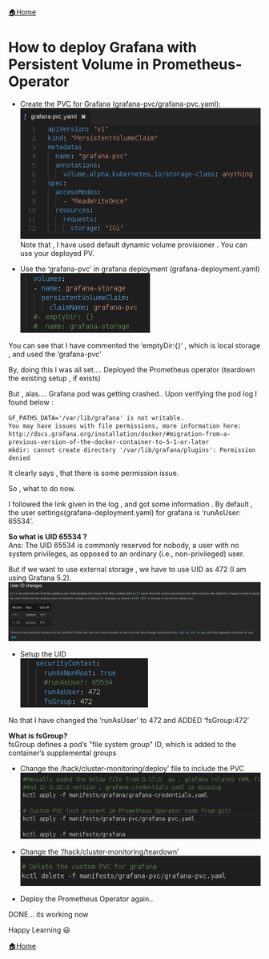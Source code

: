 [:house:Home](https://github.com/debbiswal/Articles)

# How to deploy Grafana with Persistent Volume in Prometheus-Operator  

* Create the PVC for Grafana (grafana-pvc/grafana-pvc.yaml):  
![pvc](images/img1.png)  
Note that , I have used default dynamic volume provisioner . You can use your deployed PV.

* Use the ‘grafana-pvc’ in grafana deployment (grafana-deployment.yaml)  
![grafana-pvc](images/img2.png) 

You can see that I have commented the ‘emptyDir:{}’ , which is local storage , and used the ‘grafana-pvc’

By, doing this I was all set….  Deployed the Prometheus operator (teardown the existing setup , if exists)

But , alas…. Grafana pod was getting crashed.. Upon verifying the pod log I found below :
```
GF_PATHS_DATA='/var/lib/grafana' is not writable.
You may have issues with file permissions, more information here: http://docs.grafana.org/installation/docker/#migration-from-a-previous-version-of-the-docker-container-to-5-1-or-later
mkdir: cannot create directory '/var/lib/grafana/plugins': Permission denied
```
It clearly says , that there is some permission issue.

So , what to do now.

I followed the link given in the log , and got some information .
By default  , the user settings(grafana-deployment.yaml) for grafana is ‘runAsUser: 65534’.

**So what is UID 65534 ?**  
Ans: The UID 65534 is commonly reserved for nobody, a user with no system privileges, as opposed to an ordinary (i.e., non-privileged) user.

But if we want to use external storage , we have to use UID as 472 (I am using Grafana 5.2).  
![uid](images/img3.png) 

* Setup the UID  
![setup-uid](images/img4.png)

No that I have changed the ‘runAsUser’ to 472 and ADDED ‘fsGroup:472’

**What is fsGroup?**  
fsGroup defines a pod’s "file system group" ID, which is added to the container’s supplemental groups

* Change the /hack/cluster-monitoring/deploy’ file to include the PVC  
![deploy](images/img5.png)

* Change the ‘/hack/cluster-monitoring/teardown’  
![teardown](images/img6.png)

* Deploy the Prometheus Operator again..  

DONE… its working now  

Happy Learning :smiley:  

[:house:Home](https://github.com/debbiswal/Articles)
